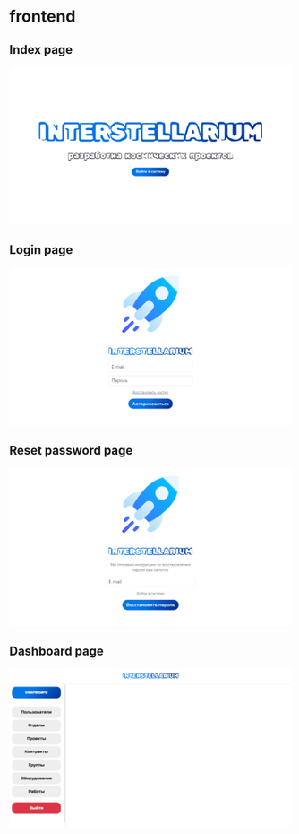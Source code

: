 # frontend

## Index page
![Index](./docs/resources/index.png "Index")
## Login page
![Login](./docs/resources/login.png "Login")
## Reset password page
![Reset Password](./docs/resources/reset-password.png "Reset Password")
## Dashboard page
![Dashboard](./docs/resources/dashboard.png "Dashboard")
